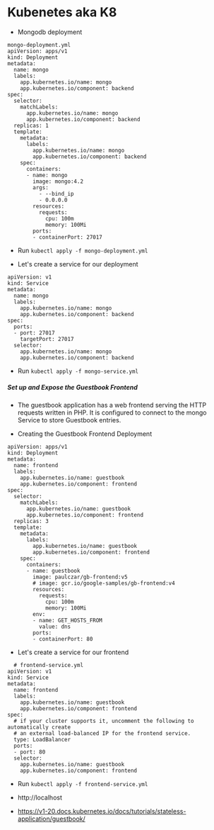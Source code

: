 # Kubenetes aka K8

- Mongodb deployment
```
mongo-deployment.yml
apiVersion: apps/v1
kind: Deployment
metadata:
  name: mongo
  labels:
    app.kubernetes.io/name: mongo
    app.kubernetes.io/component: backend
spec:
  selector:
    matchLabels:
      app.kubernetes.io/name: mongo
      app.kubernetes.io/component: backend
  replicas: 1
  template:
    metadata:
      labels:
        app.kubernetes.io/name: mongo
        app.kubernetes.io/component: backend
    spec:
      containers:
      - name: mongo
        image: mongo:4.2
        args:
          - --bind_ip
          - 0.0.0.0
        resources:
          requests:
            cpu: 100m
            memory: 100Mi
        ports:
        - containerPort: 27017
```

- Run `kubectl apply -f mongo-deployment.yml`

- Let's create a service for our deployment
```
apiVersion: v1
kind: Service
metadata:
  name: mongo
  labels:
    app.kubernetes.io/name: mongo
    app.kubernetes.io/component: backend
spec:
  ports:
  - port: 27017
    targetPort: 27017
  selector:
    app.kubernetes.io/name: mongo
    app.kubernetes.io/component: backend
```
- Run `kubectl apply -f mongo-service.yml`
  
  
#####  Set up and Expose the Guestbook Frontend
- The guestbook application has a web frontend serving the HTTP requests written in PHP. It is configured to connect to the mongo Service to store Guestbook entries.

- Creating the Guestbook Frontend Deployment

```
apiVersion: apps/v1
kind: Deployment
metadata:
  name: frontend
  labels:
    app.kubernetes.io/name: guestbook
    app.kubernetes.io/component: frontend
spec:
  selector:
    matchLabels:
      app.kubernetes.io/name: guestbook
      app.kubernetes.io/component: frontend
  replicas: 3
  template:
    metadata:
      labels:
        app.kubernetes.io/name: guestbook
        app.kubernetes.io/component: frontend
    spec:
      containers:
      - name: guestbook
        image: paulczar/gb-frontend:v5
        # image: gcr.io/google-samples/gb-frontend:v4
        resources:
          requests:
            cpu: 100m
            memory: 100Mi
        env:
        - name: GET_HOSTS_FROM
          value: dns
        ports:
        - containerPort: 80
```
- Let's create a service for our frontend
```
  # frontend-service.yml
apiVersion: v1
kind: Service
metadata:
  name: frontend
  labels:
    app.kubernetes.io/name: guestbook
    app.kubernetes.io/component: frontend
spec:
  # if your cluster supports it, uncomment the following to automatically create
  # an external load-balanced IP for the frontend service.
  type: LoadBalancer
  ports:
  - port: 80
  selector:
    app.kubernetes.io/name: guestbook
    app.kubernetes.io/component: frontend
```
- Run `kubectl apply -f frontend-service.yml`
  
 - http://localhost
 - https://v1-20.docs.kubernetes.io/docs/tutorials/stateless-application/guestbook/
  